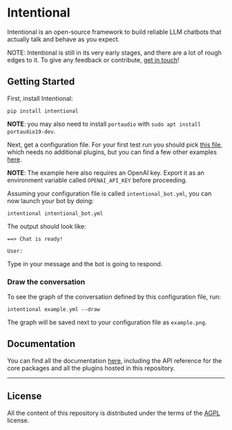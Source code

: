 # Intentional

Intentional is an open-source framework to build reliable LLM chatbots that actually talk and behave as you expect.

NOTE: Intentional is still in its very early stages, and there are a lot of rough edges to it. To give any feedback or contribute, [get in touch](https://github.com/intentional-ai/intentional/issues/new)!

## Getting Started

First, install Intentional:

```
pip install intentional
```

**NOTE**: you may also need to install `portaudio` with `sudo apt install portaudio19-dev`.

Next, get a configuration file. For your first test run you should pick [this file](https://github.com/intentional-ai/intentional/blob/main/examples/example_cli_text_chat.yml), which needs no additional plugins, but you can find a few other examples [here](https://github.com/intentional-ai/intentional/tree/main/examples).

**NOTE**: The example here also requires an OpenAI key. Export it as an environment variable called `OPENAI_API_KEY` before proceeding.

Assuming your configuration file is called `intentional_bot.yml`, you can now launch your bot by doing:

```
intentional intentional_bot.yml
```

The output should look like:

```
==> Chat is ready!

User:
```

Type in your message and the bot is going to respond.

### Draw the conversation

To see the graph of the conversation defined by this configuration file, run:

```
intentional example.yml --draw
```

The graph will be saved next to your configuration file as `example.png`.

## Documentation

You can find all the documentation [here](https://intentional-ai.github.io/intentional/), including the API reference for the core packages and all the plugins hosted in this repository.

-----

## License

All the content of this repository is distributed under the terms of the [AGPL](LICENSE) license.

